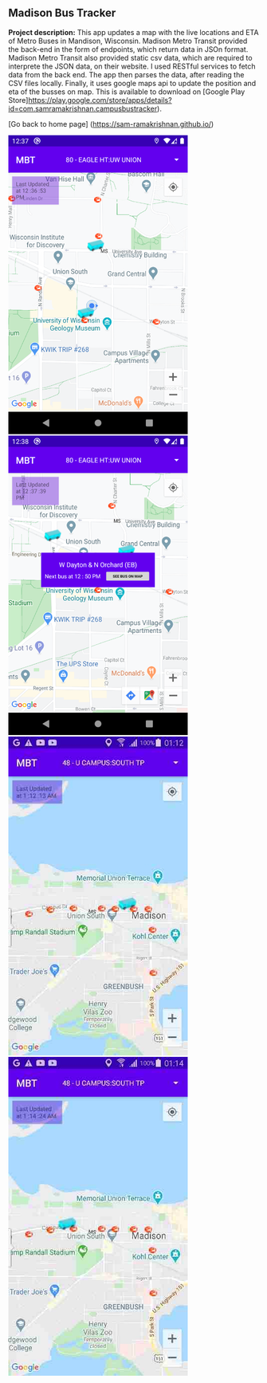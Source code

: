 ## Madison Bus Tracker

**Project description:** This app updates a map with the live locations and ETA of Metro Buses in Mandison, Wisconsin. Madison Metro Transit provided the back-end in the form of endpoints, which return data in JSOn format. Madison Metro Transit also provided static csv data, which are required to interprete the JSON data, on their website. I used RESTful services to fetch data from the back end. The app then parses the data, after reading the CSV files locally. Finally, it uses google maps api to update the position and eta of the busses on map. This is available to download on [Google Play Store]https://play.google.com/store/apps/details?id=com.samramakrishnan.campusbustracker).

[Go back to home page] (https://sam-ramakrishnan.github.io/)

<img src="images/1.png?raw=true" width="360"/>
<img src="images/2.png?raw=true" width="360"/>
<img src="images/3.png?raw=true"/>
<img src="images/4.png?raw=true"/>

